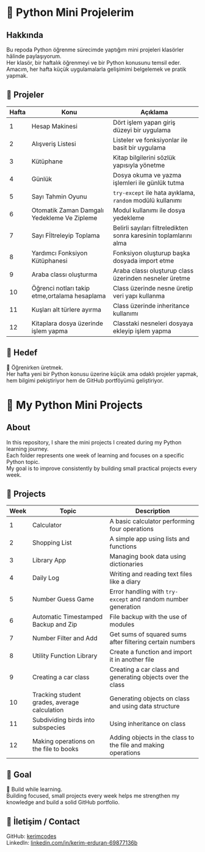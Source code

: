 # 🐍 Python Mini Projelerim

## Hakkında  
Bu repoda Python öğrenme sürecimde yaptığım mini projeleri klasörler hâlinde paylaşıyorum.  
Her klasör, bir haftalık öğrenmeyi ve bir Python konusunu temsil eder.  
Amacım, her hafta küçük uygulamalarla gelişimimi belgelemek ve pratik yapmak.

## 📁 Projeler

| Hafta | Konu | Açıklama |
|-------|------|----------|
| 1 | Hesap Makinesi | Dört işlem yapan giriş düzeyi bir uygulama |
| 2 | Alışveriş Listesi | Listeler ve fonksiyonlar ile basit bir uygulama |
| 3 | Kütüphane | Kitap bilgilerini sözlük yapısıyla yönetme |
| 4 | Günlük | Dosya okuma ve yazma işlemleri ile günlük tutma |
| 5 | Sayı Tahmin Oyunu | `try-except` ile hata ayıklama, `random` modülü kullanımı |
| 6 | Otomatik Zaman Damgalı Yedekleme Ve Zipleme | Modul kullanımı ile dosya yedekleme |
| 7 | Sayı Fİltreleyip Toplama | Belirli sayıları filtreledikten sonra karesinin toplamlarını alma |
| 8 | Yardımcı Fonksiyon Kütüphanesi | Fonksiyon oluşturup başka dosyada import etme |
| 9 | Araba classı oluşturma | Araba classı oluşturup class üzerinden nesneler üretme |
|10 | Öğrenci notları takip etme,ortalama hesaplama | Class üzerinde nesne üretip veri yapı kullanma |  
|11 | Kuşları alt türlere ayırma | Class üzerinde inheritance kullanımı |
|12 | Kitaplara dosya üzerinde işlem yapma | Classtaki nesneleri dosyaya ekleyip işlem yapma |

## 🎯 Hedef

🧠 Öğrenirken üretmek.  
Her hafta yeni bir Python konusu üzerine küçük ama odaklı projeler yapmak, hem bilgimi pekiştiriyor hem de GitHub portföyümü geliştiriyor.

# 🐍 My Python Mini Projects

## About  
In this repository, I share the mini projects I created during my Python learning journey.  
Each folder represents one week of learning and focuses on a specific Python topic.  
My goal is to improve consistently by building small practical projects every week.

## 📁 Projects

| Week | Topic | Description |
|------|-------|-------------|
| 1 | Calculator | A basic calculator performing four operations |
| 2 | Shopping List | A simple app using lists and functions |
| 3 | Library App | Managing book data using dictionaries |
| 4 | Daily Log | Writing and reading text files like a diary |
| 5 | Number Guess Game | Error handling with `try-except` and random number generation |
| 6 | Automatic Timestamped Backup and Zip | File backup with the use of modules |
| 7 | Number Filter and Add | Get sums of squared sums after filtering certain numbers |
| 8 | Utility Function Library | Create a function and import it in another file |
| 9 | Creating a car class | Creating a car class and generating objects over the class |
| 10| Tracking student grades, average calculation | Generating objects on class and using data structure |
|11 | Subdividing birds into subspecies | Using inheritance on class |
|12 | Making operations on the file to books | Adding objects in the class to the file and making operations |

## 🎯 Goal

🧠 Build while learning.  
Building focused, small projects every week helps me strengthen my knowledge and build a solid GitHub portfolio.

## 🔗 İletişim / Contact

GitHub: [kerimcodes](https://github.com/kerimcodes)  
LinkedIn: [linkedin.com/in/kerim-erduran-69877136b](https://www.linkedin.com/in/kerim-erduran-69877136b/)



